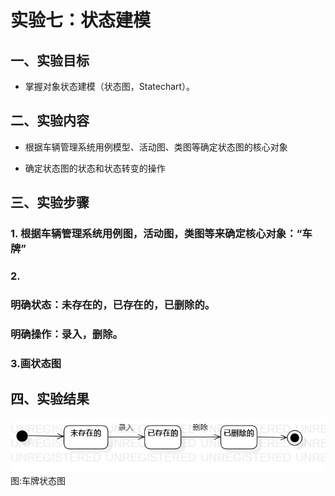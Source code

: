  # 实验七：状态建模

 ## 一、实验目标

 - 掌握对象状态建模（状态图，Statechart）。


 ## 二、实验内容

 - 根据车辆管理系统用例模型、活动图、类图等确定状态图的核心对象
 
 - 确定状态图的状态和状态转变的操作
 

 ## 三、实验步骤

 ### 1. 根据车辆管理系统用例图，活动图，类图等来确定核心对象：“车牌”

 ### 2. 
 ### 明确状态：未存在的，已存在的，已删除的。
 ### 明确操作：录入，删除。
 

 ### 3.画状态图

 ## 四、实验结果
 ![车牌状态图](./vehicle_sc.jpg)
 图:车牌状态图

